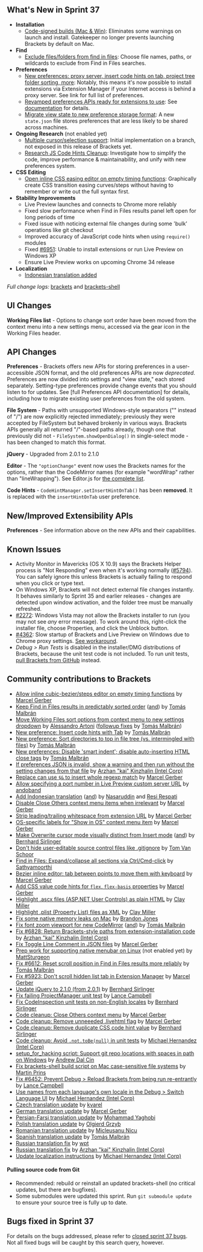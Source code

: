 What's New in Sprint 37
-----------------------
* **Installation**
    * [Code-signed builds (Mac & Win)](https://trello.com/c/g5ZY1lKY/1131-code-signing-on-win-and-mac): Eliminates some warnings on launch and install. Gatekeeper no longer prevents launching Brackets by default on Mac.
* **Find**
    * [Exclude files/folders from find in files](https://trello.com/c/7Svh6B4Z/1085-exclude-files-folders-from-an-individual-find-in-files-operation): Choose file names, paths, or wildcards to exclude from Find in Files searches.
* **Preferences**
    * [New preferences: proxy server, insert code hints on tab, project tree folder sorting, more](https://github.com/adobe/brackets/wiki/How-to-Use-Brackets#preferences): Notably, this means it's now possible to install extensions via Extension Manager if your Internet access is behind a proxy server. See link for full list of preferences.
    * [Revamped preferences APIs ready for extensions to use](https://github.com/adobe/brackets/pull/6715): See [documentation](https://github.com/adobe/brackets/wiki/How-to-write-extensions#wiki-working-with-preferences) for details.
    * [Migrate view state to new preference storage format](https://trello.com/c/IuFGyICH/1155-preferences-view-state-migration): A new `state.json` file stores preferences that are less likely to be shared across machines.
* **Ongoing Research** (not enabled yet)
    * [Multiple cursor/selection support](https://trello.com/c/urTCdTZj/1156-multiple-cursors-initial-implementation-on-branch): Initial implementation on a branch, not exposed in this release of Brackets yet.
    * [Research JS Code Hints Cleanup](https://trello.com/c/heHZlATB/1158-research-js-code-hints-cleanup): Investigate how to simplify the code, improve performance & maintainability, and unify with new preferences system.
* **CSS Editing**
    * [Open inline CSS easing editor on empty timing functions](https://github.com/adobe/brackets/pull/6922): Graphically create CSS transition easing curves/steps without having to remember or write out the full syntax first.
* **Stability Improvements**
    * Live Preview launches and connects to Chrome more reliably
    * Fixed slow performance when Find in Files results panel left open for long periods of time
    * Fixed issue with noticing external file changes during some 'bulk' operations like git checkout
    * Improved accuracy of JavaScript code hints when using `require()` modules
    * Fixed [#6951](https://github.com/adobe/brackets/issues/6951): Unable to install extensions or run Live Preview on Windows XP
    * Ensure Live Preview works on upcoming Chrome 34 release
* **Localization**
    * [Indonesian translation added](https://github.com/adobe/brackets/pull/6812)

_Full change logs:_ [brackets](https://github.com/adobe/brackets/compare/sprint-36...sprint-37#commits_bucket) and [brackets-shell](https://github.com/adobe/brackets-shell/compare/sprint-36...sprint-37#commits_bucket)


UI Changes
----------
**Working Files list** - Options to change sort order have been moved from the context menu into a new settings menu, accessed via the gear icon in the Working Files header.

API Changes
-----------
**Preferences** - Brackets offers new APIs for storing preferences in a user-accessible JSON format, and the old preferences APIs are now _deprecated_. Preferences are now divided into settings and "view state," each stored separately. Setting-type preferences provide change events that you should listen to for updates. See [full Preferences API documentation] for details, including how to migrate existing user preferences from the old system.

**File System** - Paths with unsupported Windows-style separators ("\" instead of "/") are now explicitly rejected immediately; previously they were accepted by FileSystem but behaved brokenly in various ways. Brackets APIs generally all returned "/"-based paths already, though one that previously did not - `FileSystem.showOpenDialog()` in single-select mode - has been changed to match this format.

**jQuery** - Upgraded from 2.0.1 to 2.1.0

**Editor** - The `"optionChange"` event now uses the Brackets names for the options, rather than the CodeMirror names (for example "wordWrap" rather than "lineWrapping"). See Editor.js for [the complete list](https://github.com/adobe/brackets/blob/master/src/editor/Editor.js#L79).

**Code Hints** - `CodeHintManager.setInsertHintOnTab()` has been **removed**. It is replaced with the `insertHintOnTab` user preference.


New/Improved Extensibility APIs
-------------------------------
**Preferences** - See information above on the new APIs and their capabilities.


Known Issues
------------
* Activity Monitor in Mavericks (OS X 10.9) says the Brackets Helper process is "Not Responding" even when it's working normally ([#5794](https://github.com/adobe/brackets/issues/5794)). You can safely ignore this unless Brackets is actually failing to respond when you click or type text.
* On Windows XP, Brackets will not detect external file changes instantly. It behaves similarly to Sprint 35 and earlier releases - changes are detected upon window activation, and the folder tree must be manually refreshed.
* [#2272](https://github.com/adobe/brackets/issues/2272): Windows Vista may not allow the Brackets installer to run (you may not see _any_ error message). To work around this, right-click the installer file, choose Properties, and click the Unblock button.
* [#4362](https://github.com/adobe/brackets/issues/4362): Slow startup of Brackets and Live Preview on Windows due to Chrome proxy settings. [See workaround](https://support.google.com/chrome/answer/106010?hl=en).
* _Debug > Run Tests_ is disabled in the installer/DMG distributions of Brackets, because the unit test code is not included. To run unit tests, [pull Brackets from GitHub](https://github.com/adobe/brackets/wiki/How-to-Hack-on-Brackets#wiki-getcode) instead.


Community contributions to Brackets
-----------------------------------
* [Allow inline cubic-bezier/steps editor on empty timing functions](https://github.com/adobe/brackets/pull/6922) by [Marcel Gerber](https://github.com/SAPlayer)
* [Keep Find in Files results in predictably sorted order](https://github.com/adobe/brackets/pull/6585) ([and](https://github.com/adobe/brackets/pull/7067)) by [Tomás Malbrán](https://github.com/TomMalbran)
* [Move Working Files sort options from context menu to new settings dropdown](https://github.com/adobe/brackets/pull/6107) by [Alessandro Artoni](https://github.com/artoale) ([followup fixes](https://github.com/adobe/brackets/pull/7085) by [Tomás Malbrán](https://github.com/TomMalbran))
* [New preference: Insert code hints with Tab](https://github.com/adobe/brackets/pull/6984) by [Tomás Malbrán](https://github.com/TomMalbran)
* [New preference: Sort directories to top in file tree (vs. intermingled with files)](https://github.com/adobe/brackets/pull/7138) by [Tomás Malbrán](https://github.com/TomMalbran)
* [New preferences: Disable 'smart indent'; disable auto-inserting HTML close tags](https://github.com/adobe/brackets/pull/6888) by [Tomás Malbrán](https://github.com/TomMalbran)
* [If preferences JSON is invalid, show a warning and then run without the setting changes from that file](https://github.com/adobe/brackets/pull/6719) by [Arzhan "kai" Kinzhalin (Intel Corp)](https://github.com/busykai)
* [Replace can use `$&` to insert whole regexp match](https://github.com/adobe/brackets/pull/5929) by [Marcel Gerber](https://github.com/SAPlayer)
* [Allow specifying a port number in Live Preview custom server URL](https://github.com/adobe/brackets/pull/6815) by [andoband](https://github.com/andoband)
* [Add Indonesian translation](https://github.com/adobe/brackets/pull/6812) ([and](https://github.com/adobe/brackets/pull/7116)) by [Nasaruddin](https://github.com/pace-noge) and [Resi Respati](https://github.com/resir014)
* [Disable Close Others context menu items when irrelevant](https://github.com/adobe/brackets/pull/6020) by [Marcel Gerber](https://github.com/SAPlayer)
* [Strip leading/trailing whitespace from extension URL](https://github.com/adobe/brackets/pull/7052) by [Marcel Gerber](https://github.com/SAPlayer)
* [OS-specific labels for "Show in OS" context menu item](https://github.com/adobe/brackets/pull/6982) by [Marcel Gerber](https://github.com/SAPlayer)
* [Make Overwrite cursor mode visually distinct from Insert mode](https://github.com/adobe/brackets/pull/6777) ([and](https://github.com/adobe/brackets/pull/6883)) by [Bernhard Sirlinger](https://github.com/WebsiteDeveloper)
* [Don't hide user-editable source control files like .gitignore](https://github.com/adobe/brackets/pull/6833) by [Tom Van Schoor](https://github.com/TVScoundrel)
* [Find in Files: Expand/collapse all sections via Ctrl/Cmd-click](https://github.com/adobe/brackets/pull/6640) by [Sathyamoorthi](https://github.com/sathyamoorthi)
* [Bezier inline editor: tab between points to move them with keyboard](https://github.com/adobe/brackets/pull/6576) by [Marcel Gerber](https://github.com/SAPlayer)
* [Add CSS value code hints for `flex`, `flex-basis` properties](https://github.com/adobe/brackets/pull/6584) by [Marcel Gerber](https://github.com/SAPlayer)
* [Highlight .ascx files (ASP.NET User Controls) as plain HTML](https://github.com/adobe/brackets/pull/6914) by [Clay Miller](https://github.com/smockle)
* [Highlight .plist (Property List) files as XML](https://github.com/adobe/brackets/pull/6915) by [Clay Miller](https://github.com/smockle)
* [Fix some native memory leaks on Mac](https://github.com/adobe/brackets-shell/pull/414) by [Brandon Jones](https://github.com/btjones)
* [Fix font zoom viewport for new CodeMirror](https://github.com/adobe/brackets/pull/7118) ([and](https://github.com/adobe/brackets/pull/7120)) by [Tomás Malbrán](https://github.com/TomMalbran)
* [Fix #6828: Return Brackets-style paths from extension-installation code](https://github.com/adobe/brackets/pull/6848) by [Arzhan "kai" Kinzhalin (Intel Corp)](https://github.com/busykai)
* [Fix Toggle Line Comment in JSON files](https://github.com/adobe/brackets/pull/6897) by [Marcel Gerber](https://github.com/SAPlayer)
* [Prep work for supporting native menubar on Linux](https://github.com/adobe/brackets-shell/pull/348) (not enabled yet) by [MattSturgeon](https://github.com/MattSturgeon)
* [Fix #6612: Reset scroll position in Find in Files results more reliably](https://github.com/adobe/brackets/pull/6629) by [Tomás Malbrán](https://github.com/TomMalbran)
* [Fix #5923: Don't scroll hidden list tab in Extension Manager](https://github.com/adobe/brackets/pull/6637) by [Marcel Gerber](https://github.com/SAPlayer)
* [Update jQuery to 2.1.0 (from 2.0.1)](https://github.com/adobe/brackets/pull/6724) by [Bernhard Sirlinger](https://github.com/WebsiteDeveloper)
* [Fix failing ProjectManager unit test](https://github.com/adobe/brackets/pull/6857) by [Lance Campbell](https://github.com/lkcampbell)
* [Fix CodeInspection unit tests on non-English locales](https://github.com/adobe/brackets/pull/6731) by [Bernhard Sirlinger](https://github.com/WebsiteDeveloper)
* [Code cleanup: Close Others context menu](https://github.com/adobe/brackets/pull/7038) by [Marcel Gerber](https://github.com/SAPlayer)
* [Code cleanup: Remove unneeeded .livehtml flag](https://github.com/adobe/brackets/pull/6994) by [Marcel Gerber](https://github.com/SAPlayer)
* [Code cleanup: Remove duplicate CSS code hint value](https://github.com/adobe/brackets/pull/6766) by [Bernhard Sirlinger](https://github.com/WebsiteDeveloper)
* [Code cleanup: Avoid `.not.toBe(null)` in unit tests](https://github.com/adobe/brackets/pull/6577) by [Michael Hernandez (Intel Corp)](https://github.com/mjherna1)
* [setup_for_hacking script: Support git repo locations with spaces in path on Windows](https://github.com/adobe/brackets/pull/6841) by [Andrew Dal Cin](https://github.com/adalcin)
* [Fix brackets-shell build script on Mac case-sensitive file systems](https://github.com/adobe/brackets-shell/pull/410) by [Martin Prins](https://github.com/magarcia)
* [Fix #6452: Prevent Debug > Reload Brackets from being run re-entrantly](https://github.com/adobe/brackets/pull/6846) by [Lance Campbell](https://github.com/lkcampbell)
* [Use names from each language's own locale in the Debug > Switch Language UI](https://github.com/adobe/brackets/pull/6725) by [Michael Hernandez (Intel Corp)](https://github.com/mjherna1)
* [Czech translation update](https://github.com/adobe/brackets/pull/7001) by [kvarel](https://github.com/kvarel)
* [German translation update](https://github.com/adobe/brackets/pull/7177) by [Marcel Gerber](https://github.com/SAPlayer)
* [Persian-Farsi translation update](https://github.com/adobe/brackets/pull/6921) by [Mohammad Yaghobi](https://github.com/mohammadyaghobi)
* [Polish translation update](https://github.com/adobe/brackets/pull/6596) by [Olgierd Grzyb](https://github.com/winek)
* [Romanian translation update](https://github.com/adobe/brackets/pull/6820) by [Micleusanu Nicu](https://github.com/micnic)
* [Spanish translation update](https://github.com/adobe/brackets/pull/7187) by [Tomás Malbrán](https://github.com/TomMalbran)
* [Russian translation fix](https://github.com/adobe/brackets/pull/6924) by [wpt](https://github.com/wpt)
* [Russian translation fix](https://github.com/adobe/brackets/pull/7192) by [Arzhan "kai" Kinzhalin (Intel Corp)](https://github.com/busykai)
* [Update localization instructions](https://github.com/adobe/brackets/pull/7009) by [Michael Hernandez (Intel Corp)](https://github.com/mjherna1)


#### Pulling source code from Git
* Recommended: rebuild or reinstall an updated brackets-shell (no critical updates, but there are bugfixes).
* Some submodules were updated this sprint. Run `git submodule update` to ensure your source tree is fully up to date.


Bugs fixed in Sprint 37
-----------------------
For details on the bugs addressed, please refer to [closed sprint 37 bugs](https://github.com/adobe/brackets/issues?labels=&milestone=24&state=closed). Not all fixed bugs will be caught by this search query, however.
